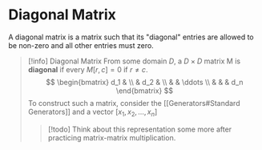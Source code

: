 # Diagonal Matrix

A diagonal matrix is a matrix such that its "diagonal" entries are allowed to be non-zero and all other entries must zero.

> [!info] Diagonal Matrix
> From some domain $D$, a $D \times D$ matrix M is **diagonal** if every $M[r, c] = 0$ if $r \neq c$.
> $$
> \begin{bmatrix}
> d_1 & \\
> & d_2 & \\
> &  & \ddots \\
> &  & & d_n
> \end{bmatrix}
> $$
> To construct such a matrix, consider the [[Generators#Standard Generators]] and a vector $[x_1, x_2, \dots, x_n]$
> > [!todo]
> > Think about this representation some more after practicing matrix-matrix multiplication.
